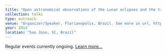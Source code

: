 ```yaml
---
title: "Open astronomical observations of the Lunar eclipses and the transit of Mercury"
collection: talks
type: outreach
venue: "Organizer/Speaker, Florianopolis, Brazil. See more in url, https://bit.ly/extensaoIFSC"
year: 2014
location: "Sao Jose, SC, Brazil"
---
```


Regular events currently ongoing. <a href="https://bit.ly/extensaoIFSC" target="_blank">Learn more...</a>